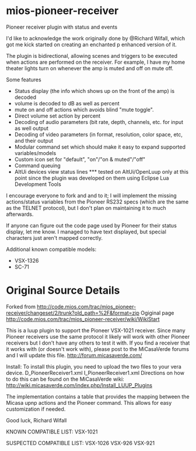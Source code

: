 # mios-pioneer-receiver
Pioneer receiver plugin with status and events

I'd like to acknowledge the work originally done by @Richard Wifall, which got me kick started on creating an enchanted p enhanced version of it.

The plugin is bidirectional, allowing scenes and triggers to be executed when actions are performed on the receiver. For example, I have my home theater lights turn on whenever the amp is muted and off on mute off.

Some features

* Status display (the info which shows up on the front of the amp) is decoded
* volume is decoded to dB as well as percent
* mute on and off actions which avoids blind "mute toggle".
* Direct volume set action by percent
* Decoding of audio parameters (bit rate, depth, channels, etc. for input as well output
* Decoding of video parameters (in format, resolution, color space, etc, and their output
* Modular command set which should make it easy to expand supported variables/models
* Custom icon set for "default", "on"/"on & muted"/"off"
* Command queuing
* AltUi devices view status lines
*** tested on AltUi/OpenLuup only at this point since the plugin was developed on them using Eclipse Lua Development Tools

I encourage everyone to fork and and to it; I will implement the missing actions/status variables from the Pioneer RS232 specs (which are the same as the TELNET protocol), but I don't plan on maintaining it to much afterwards.

If anyone can figure out the code page used by Pioneer for their status display, let me know. I managed to have text displayed, but special characters just aren't mapped correctly.

Additional known compatible models:
* VSX-1326
* SC-71


# Original Source Details
Forked from http://code.mios.com/trac/mios_pioneer-receiver/changeset/2/trunk?old_path=%2F&format=zip
Ogiginal page http://code.mios.com/trac/mios_pioneer-receiver/wiki/WikiStart

This is a luup plugin to support the Pioneer VSX-1021 receiver.
Since many Pioneer receivers use the same protocol it likely will work with other Pioneer receivers but I don't have any others to test it with.  If you find a receiver that it works with (or doesn't work with), please post to the MiCasaVerde forums and I will update this file.
http://forum.micasaverde.com/

Install:
To install this plugin, you need to upload the two files to your vera device.
D_PioneerReceiver1.xml
I_PioneerReceiver1.xml
Directions on how to do this can be found on the MiCasaVerde wiki:
http://wiki.micasaverde.com/index.php/Install_LUUP_Plugins

The implementation contains a table that provides the mapping between the Micasa upnp actions and the Pioneer command.  This allows for easy customization if needed.

Good luck,
Richard Wifall

KNOWN COMPATIBLE LIST:
VSX-1021

SUSPECTED COMPATIBLE LIST:
VSX-1026
VSX-926
VSX-921

